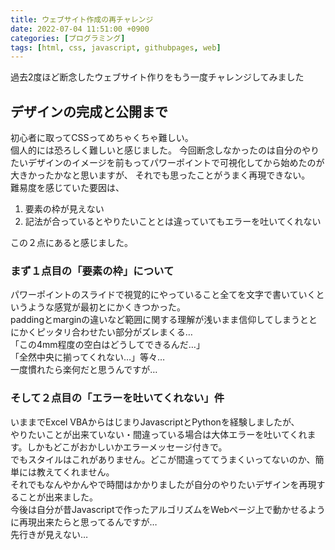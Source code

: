 ```yaml
---  
title: ウェブサイト作成の再チャレンジ  
date: 2022-07-04 11:51:00 +0900  
categories: [プログラミング]  
tags: [html, css, javascript, githubpages, web]  
---  
```


過去2度ほど断念したウェブサイト作りをもう一度チャレンジしてみました  
## デザインの完成と公開まで
初心者に取ってCSSってめちゃくちゃ難しい。  
個人的には恐ろしく難しいと感じました。
今回断念しなかったのは自分のやりたいデザインのイメージを前もってパワーポイントで可視化してから始めたのが大きかったかなと思いますが、
それでも思ったことがうまく再現できない。  
難易度を感じていた要因は、  

1. 要素の枠が見えない  
1. 記法が合っているとやりたいこととは違っていてもエラーを吐いてくれない  

この２点にあると感じました。  

### まず１点目の「要素の枠」について
パワーポイントのスライドで視覚的にやっていること全てを文字で書いていくというような感覚が最初とにかくきつかった。  
paddingとmarginの違いなど範囲に関する理解が浅いまま信仰してしまうととにかくピッタリ合わせたい部分がズレまくる…  
「この4mm程度の空白はどうしてできるんだ…」  
「全然中央に揃ってくれない…」等々…  
一度慣れたら楽何だと思うんですが…  

### そして２点目の「エラーを吐いてくれない」件
いままでExcel VBAからはじまりJavascriptとPythonを経験しましたが、  
やりたいことが出来ていない・間違っている場合は大体エラーを吐いてくれます。しかもどこがおかしいかエラーメッセージ付きで。  
でもスタイルはこれがありません。どこが間違っててうまくいってないのか、簡単には教えてくれません。  
それでもなんやかんやで時間はかかりましたが自分のやりたいデザインを再現することが出来ました。  
今後は自分が昔Javascriptで作ったアルゴリズムをWebページ上で動かせるように再現出来たらと思ってるんですが…  
先行きが見えない…  